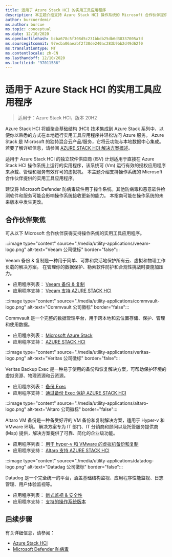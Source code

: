 ```yaml
---
title: 适用于 Azure Stack HCI 的实用工具应用程序
description: 本主题介绍支持 Azure Stack HCI 操作系统的 Microsoft 合作伙伴提供的实用工具应用程序。
author: burcuerdemir
ms.author: burcue
ms.topic: conceptual
ms.date: 12/10/2020
ms.openlocfilehash: bcba678c5f308d5c231bbdb25db6d38337005a7d
ms.sourcegitcommit: 97ecba06aeabf2f30de240ac283b9bb2d49d62f0
ms.translationtype: MT
ms.contentlocale: zh-CN
ms.lasthandoff: 12/10/2020
ms.locfileid: "97011586"
---
```

# <a name="utility-applications-for-azure-stack-hci"></a>适用于 Azure Stack HCI 的实用工具应用程序

>适用于：Azure Stack HCI，版本 20H2

Azure Stack HCI 将超聚合基础结构 (HCI) 技术集成到 Azure Stack 系列中，以便你以熟悉的方式在本地运行实用工具应用程序并轻松访问 Azure 服务。 Azure Stack 是 Microsoft 的独特混合云产品/服务，它将云功能与本地数据中心集成。 若要了解详细信息，请参阅 [AZURE STACK HCI 解决方案概述](../overview.md)。

适用于 Azure Stack HCI 的独立软件供应商 (ISV) 计划适用于直接在 Azure Stack HCI 操作系统上运行的实用程序，该系统可 (Vm) 运行有效的授权应用程序来承载、管理和服务有效许可的虚拟机。 本主题介绍支持操作系统的 Microsoft 合作伙伴提供的实用工具应用程序。

建议将 Microsoft Defender 防病毒软件用于操作系统。其他防病毒和恶意软件检测软件和服务可能会影响操作系统接收更新的能力。 本指南可能在操作系统的未来版本中发生更改。

## <a name="partner-spotlight"></a>合作伙伴聚焦
可从以下 Microsoft 合作伙伴获得支持操作系统的实用工具应用程序。

:::image type="content" source="./media/utility-applications/veeam-logo.png" alt-text="Veeam 公司徽标" border="false":::

Veeam 备份 & 复制是一种用于简单、可靠和灵活地保护所有云、虚拟和物理工作负载的解决方案。 在管理你的数据保护、勒索软件防护和合规性挑战时要施加压力。

- 应用程序列表： [Veeam 备份 & 复制](https://www.veeam.com/vm-backup-recovery-replication-software.html)
- 应用程序支持： [Veeam 支持 AZURE STACK HCI](https://www.veeam.com/kb4047)

:::image type="content" source="./media/utility-applications/commvault-logo.png" alt-text="Commvault 公司徽标" border="false":::

Commvault 是一个完整的数据管理平台，用于跨本地和云位置存储、保护、管理和使用数据。

- 应用程序列表： [Microsoft Azure Stack](https://www.commvault.com/supported-technologies/microsoft/azurestack)
- 应用程序支持： [AZURE STACK HCI](https://documentation.commvault.com/11.21/essential/132799_microsoft_azure_stack_hci.html)

:::image type="content" source="./media/utility-applications/veritas-logo.png" alt-text="Veritas 公司徽标" border="false":::

Veritas Backup Exec 是一种易于使用的备份和恢复解决方案，可帮助保护环境的虚拟资源、物理资源和云资源。

- 应用程序列表： [备份 Exec](https://www.veritas.com/protection/backup-exec)
- 应用程序支持： [通过备份 Exec 保护 AZURE STACK HCI](https://www.veritas.com/support/en_US/article.100048860)

:::image type="content" source="./media/utility-applications/altaro-logo.png" alt-text="Altaro 公司徽标" border="false":::

Altaro VM 备份是一种备受好评的 VM 备份和复制解决方案，适用于 Hyper-v 和 VMware 环境。 解决方案专为 IT 部门、IT 分销商和顾问以及托管服务提供商 (Msp) 提供，解决方案提供了可靠、简化的企业级功能。

- 应用程序列表： [用于 hyper-v 和 VMware 的虚拟机备份和复制](https://www.altaro.com/vm-backup/)
- 应用程序支持： [Altaro 支持 AZURE STACK HCI](https://www.altaro.com/news/single/News-Altaro-applies-its-expertise-in-Hyper-V-backup-to-support-Microsoft.php)

:::image type="content" source="./media/utility-applications/datadog-logo.png" alt-text="Datadag 公司徽标" border="false":::

Datadog 是一个完全统一的平台，涵盖基础结构监视、应用程序性能监视、日志管理、用户体验监视等。

- 应用程序列表： [新式监视 & 安全性](https://www.datadoghq.com/)
- 应用程序支持： [支持的操作系统版本](https://docs.datadoghq.com/agent/basic_agent_usage/?tab=agentv6v7#supported-os-versions)

## <a name="next-steps"></a>后续步骤
有关详细信息，请参阅：
- [Azure Stack HCI](https://azure.microsoft.com/products/azure-stack/hci/)
- [Microsoft Defender 防病毒](https://docs.microsoft.com/windows/security/threat-protection/microsoft-defender-antivirus/microsoft-defender-antivirus-in-windows-10)
